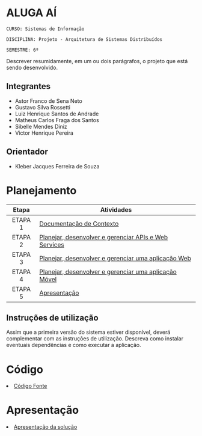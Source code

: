 # ALUGA AÍ

`CURSO: Sistemas de Informação`

`DISCIPLINA: Projeto - Arquitetura de Sistemas Distribuídos`

`SEMESTRE: 6º`

Descrever resumidamente, em um ou dois parágrafos, o projeto que está sendo desenvolvido.

## Integrantes

* Astor Franco de Sena Neto
* Gustavo Silva Rossetti
* Luiz Henrique Santos de Andrade
* Matheus Carlos Fraga dos Santos
* Sibelle Mendes Diniz
* Victor Henrique Pereira

## Orientador

* Kleber Jacques Ferreira de Souza

# Planejamento

| Etapa         | Atividades |
|  :----:   | ----------- |
| ETAPA 1         |[Documentação de Contexto](docs/contexto.md) <br> |
| ETAPA 2         |[Planejar, desenvolver e gerenciar APIs e Web Services](docs/backend-apis.md) <br> |
| ETAPA 3         |[Planejar, desenvolver e gerenciar uma aplicação Web](docs/frontend-web.md) |
| ETAPA 4        |[Planejar, desenvolver e gerenciar uma aplicação Móvel](docs/frontend-mobile.md) <br>  |
| ETAPA 5         | [Apresentação](presentation/README.md) |
## Instruções de utilização

Assim que a primeira versão do sistema estiver disponível, deverá complementar com as instruções de utilização. Descreva como instalar eventuais dependências e como executar a aplicação.

# Código

<li><a href="src/README.md"> Código Fonte</a></li>

# Apresentação

<li><a href="presentation/README.md"> Apresentação da solução</a></li>
